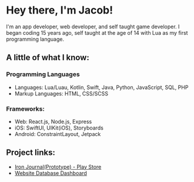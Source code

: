 # Hey there, I'm Jacob!
I'm an app developer, web developer, and self taught game developer. I began coding 15 years ago,
self taught at the age of 14 with Lua as my first programming language.

## A little of what I know:
### Programming Languages
* Languages: Lua/Luau, Kotlin, Swift, Java, Python, JavaScript, SQL, PHP
* Markup Languages: HTML, CSS/SCSS

### Frameworks:
* Web: React.js, Node.js, Express
* iOS: SwiftUI, UIKit(iOS), Storyboards
* Android: ConstraintLayout, Jetpack

## Project links:
  * [Iron Journal(Prototype) - Play Store](https://play.google.com/store/apps/details?id=com.ironjournal.gymtracker)
  * [Website Database Dashboard](https://jacobjmiller.com/dashboard-project/)


<!--
**JMiller7334/JMiller7334** is a ✨ _special_ ✨ repository because its `README.md` (this file) appears on your GitHub profile.

Here are some ideas to get you started:

- 🔭 I’m currently working on ...
- 🌱 I’m currently learning ...
- 👯 I’m looking to collaborate on ...
- 🤔 I’m looking for help with ...
- 💬 Ask me about ...
- 📫 How to reach me: ...
- 😄 Pronouns: ...
- ⚡ Fun fact: ...
-->
